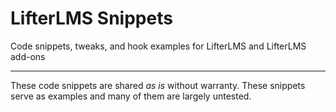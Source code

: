 LifterLMS Snippets
==================

Code snippets, tweaks, and hook examples for LifterLMS and LifterLMS add-ons

---

These code snippets are shared *as is* without warranty. These snippets serve as examples and many of them are largely untested.
